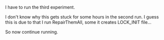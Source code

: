 I have to run the third experiment. 

I don't know why this gets stuck for some hours in the second run. I guess this is due to that I run RepairThemAll, some it creates LOCK_INIT file...

So now continue running.

